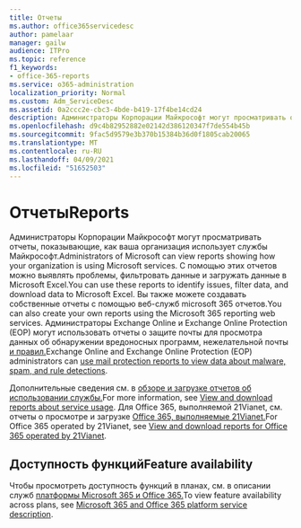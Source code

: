 ```yaml
---
title: Отчеты
ms.author: office365servicedesc
author: pamelaar
manager: gailw
audience: ITPro
ms.topic: reference
f1_keywords:
- office-365-reports
ms.service: o365-administration
localization_priority: Normal
ms.custom: Adm_ServiceDesc
ms.assetid: 0a2ccc2e-cbc3-4bde-b419-17f4be14cd24
description: Администраторы Корпорации Майкрософт могут просматривать отчеты, показывающие, как ваша организация использует службы Майкрософт. С помощью этих отчетов можно выявлять проблемы, фильтровать данные и загружать данные в Microsoft Excel. Вы также можете создавать собственные отчеты с помощью веб-служб microsoft 365 отчетов. Администраторы Exchange Online и Exchange Online Protection (EOP) могут использовать отчеты о защите почты для просмотра данных об обнаружении вредоносных программ, нежелательной почты и правил.
ms.openlocfilehash: d9c4b82952882e02142d386120347f7de554b45b
ms.sourcegitcommit: 9fac5d9579e3b370b15384b36d0f1805cab20065
ms.translationtype: MT
ms.contentlocale: ru-RU
ms.lasthandoff: 04/09/2021
ms.locfileid: "51652503"
---
```

# <a name="reports"></a><span data-ttu-id="27287-106">Отчеты</span><span class="sxs-lookup"><span data-stu-id="27287-106">Reports</span></span>

<span data-ttu-id="27287-107">Администраторы Корпорации Майкрософт могут просматривать отчеты, показывающие, как ваша организация использует службы Майкрософт.</span><span class="sxs-lookup"><span data-stu-id="27287-107">Administrators of Microsoft can view reports showing how your organization is using Microsoft services.</span></span> <span data-ttu-id="27287-108">С помощью этих отчетов можно выявлять проблемы, фильтровать данные и загружать данные в Microsoft Excel.</span><span class="sxs-lookup"><span data-stu-id="27287-108">You can use these reports to identify issues, filter data, and download data to Microsoft Excel.</span></span> <span data-ttu-id="27287-109">Вы также можете создавать собственные отчеты с помощью веб-служб microsoft 365 отчетов.</span><span class="sxs-lookup"><span data-stu-id="27287-109">You can also create your own reports using the Microsoft 365 reporting web services.</span></span> <span data-ttu-id="27287-110">Администраторы Exchange Online и Exchange Online Protection (EOP) могут использовать отчеты о защите почты для просмотра данных об обнаружении вредоносных программ, нежелательной почты [и правил.](/exchange/monitoring/use-mail-protection-reports)</span><span class="sxs-lookup"><span data-stu-id="27287-110">Exchange Online and Exchange Online Protection (EOP) administrators can [use mail protection reports to view data about malware, spam, and rule detections](/exchange/monitoring/use-mail-protection-reports).</span></span>
  
<span data-ttu-id="27287-111">Дополнительные сведения см. в [обзоре и загрузке отчетов об использовании службы.](/microsoft-365/admin/activity-reports/activity-reports)</span><span class="sxs-lookup"><span data-stu-id="27287-111">For more information, see [View and download reports about service usage](/microsoft-365/admin/activity-reports/activity-reports).</span></span> <span data-ttu-id="27287-112">Для Office 365, выполняемой 21Vianet, см. отчеты о просмотре и загрузке [Office 365, выполняемые 21Vianet.](/microsoft-365/admin/activity-reports/activity-reports)</span><span class="sxs-lookup"><span data-stu-id="27287-112">For Office 365 operated by 21Vianet, see [View and download reports for Office 365 operated by 21Vianet](/microsoft-365/admin/activity-reports/activity-reports).</span></span>
  
## <a name="feature-availability"></a><span data-ttu-id="27287-113">Доступность функций</span><span class="sxs-lookup"><span data-stu-id="27287-113">Feature availability</span></span>

<span data-ttu-id="27287-114">Чтобы просмотреть доступность функций в планах, см. в описании служб [платформы Microsoft 365 и Office 365.](office-365-platform-service-description.md)</span><span class="sxs-lookup"><span data-stu-id="27287-114">To view feature availability across plans, see [Microsoft 365 and Office 365 platform service description](office-365-platform-service-description.md).</span></span>
